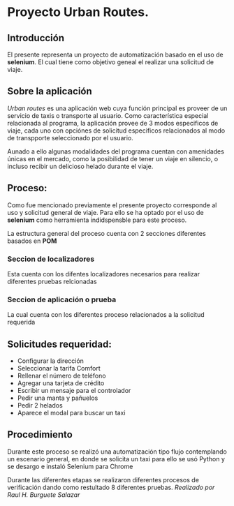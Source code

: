 # Proyecto Urban Routes.

## Introducción
El presente representa un proyecto de automatización
basado en el uso de **selenium**. El cual tiene como 
objetivo geneal el realizar una solicitud de
viaje.

## Sobre la aplicación

*Urban routes* es una aplicación web cuya función principal
es proveer de un servicio de taxis o transporte
al usuario. Como característica especial
relacionada al programa, la aplicación provee 
de 3 modos especificos de viaje, cada uno con opciónes
de solicitud especificos relacionados al modo de transpporte
seleccionado por el usuario.

Aunado a ello algunas modalidades del programa cuentan
con amenidades únicas en el mercado, como la posibilidad
de tener un viaje en silencio, o incluso recibir
un delicioso helado durante el viaje.

## Proceso:

Como fue mencionado previamente el presente
proyecto corresponde al uso y solicitud general
de viaje. 
Para ello se ha optado por el uso de **selenium** como 
herramienta indidspensble para este proceso.

La estructura general del proceso cuenta con 2 secciones diferentes basados en **POM**
### Seccion de localizadores

Esta cuenta con los difentes localizadores necesarios
para realizar diferentes pruebas relcionadas

### Seccion de aplicación o prueba

La cual cuenta con los diferentes proceso relacionados a la solicitud requerida

## Solicitudes requeridad:
* Configurar la dirección 
* Seleccionar la tarifa Comfort
* Rellenar el número de teléfono
* Agregar una tarjeta de crédito
* Escribir un mensaje para el controlador
* Pedir una manta y pañuelos
* Pedir 2 helados
* Aparece el modal para buscar un taxi

## Procedimiento

Durante este proceso se realizó una automatización
tipo flujo contemplando un escenario general, en donde se
solicita un taxi para ello se usó Python y se desargo e
instaló Selenium para Chrome

Durante las diferentes etapas se realizaron diferentes procesos de verificación
dando como restultado 8 diferentes pruebas. 
*Realizado por Raul H. Burguete Salazar*
